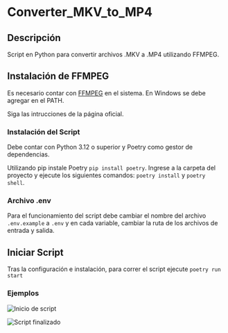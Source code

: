# Converter_MKV_to_MP4

## Descripción
Script en Python para convertir archivos .MKV a .MP4 utilizando FFMPEG.

## Instalación de FFMPEG
Es necesario contar con [FFMPEG](https://ffmpeg.org/download.html) en el sistema. En Windows se debe agregar en el PATH.

Siga las intrucciones de la página oficial.

### Instalación del Script

Debe contar con Python 3.12 o superior y Poetry como gestor de dependencias.

Utilizando pip instale Poetry `pip install poetry`. Ingrese a la carpeta del proyecto y ejecute los siguientes comandos: `poetry install` y `poetry shell`.

### Archivo .env

Para el funcionamiento del script debe cambiar el nombre del archivo `.env.example` a `.env` y en cada variable, cambiar la ruta de los archivos de entrada y salida.

## Iniciar Script

Tras la configuración e instalación, para correr el script ejecute `poetry run start`

### Ejemplos

![Inicio de script](https://lh3.google.com/u/0/d/10juMvuRoR-_MX-JUX4FMVWlDMlY0OEFa=w1365-h632-iv1)

![Script finalizado](https://lh3.google.com/u/0/d/1Ldmzba5yOzWgJOvcgrrACjO0HexwVNXd=w1365-h632-iv1)